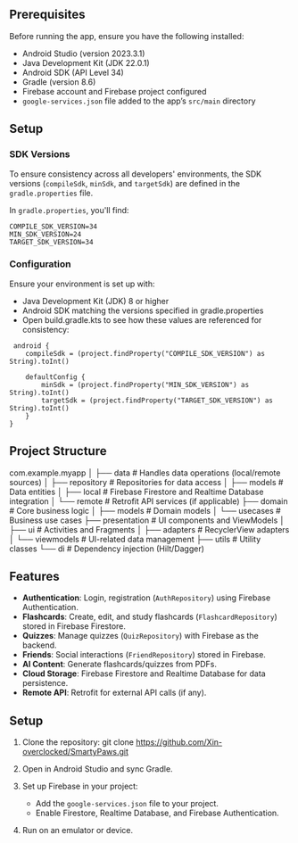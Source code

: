## Prerequisites

Before running the app, ensure you have the following installed:

- Android Studio (version 2023.3.1)
- Java Development Kit (JDK 22.0.1)
- Android SDK (API Level 34)
- Gradle (version 8.6)
- Firebase account and Firebase project configured
- `google-services.json` file added to the app’s `src/main` directory


## Setup

### SDK Versions

To ensure consistency across all developers' environments, the SDK versions (`compileSdk`, `minSdk`, and `targetSdk`) are defined in the `gradle.properties` file.

In `gradle.properties`, you'll find:

```properties
COMPILE_SDK_VERSION=34
MIN_SDK_VERSION=24
TARGET_SDK_VERSION=34
```

### Configuration
Ensure your environment is set up with:

- Java Development Kit (JDK) 8 or higher
- Android SDK matching the versions specified in gradle.properties
- Open build.gradle.kts to see how these values are referenced for consistency:

```
 android {
    compileSdk = (project.findProperty("COMPILE_SDK_VERSION") as String).toInt()

    defaultConfig {
        minSdk = (project.findProperty("MIN_SDK_VERSION") as String).toInt()
        targetSdk = (project.findProperty("TARGET_SDK_VERSION") as String).toInt()
    }
}
```


## Project Structure

com.example.myapp
│
├── data                 # Handles data operations (local/remote sources)
│   ├── repository       # Repositories for data access
│   ├── models           # Data entities
│   ├── local            # Firebase Firestore and Realtime Database integration
│   └── remote           # Retrofit API services (if applicable)
├── domain               # Core business logic
│   ├── models           # Domain models
│   └── usecases         # Business use cases
├── presentation         # UI components and ViewModels
│   ├── ui               # Activities and Fragments
│   ├── adapters         # RecyclerView adapters
│   └── viewmodels       # UI-related data management
├── utils                # Utility classes
└── di                   # Dependency injection (Hilt/Dagger)

## Features

- **Authentication**: Login, registration (`AuthRepository`) using Firebase Authentication.
- **Flashcards**: Create, edit, and study flashcards (`FlashcardRepository`) stored in Firebase Firestore.
- **Quizzes**: Manage quizzes (`QuizRepository`) with Firebase as the backend.
- **Friends**: Social interactions (`FriendRepository`) stored in Firebase.
- **AI Content**: Generate flashcards/quizzes from PDFs.
- **Cloud Storage**: Firebase Firestore and Realtime Database for data persistence.
- **Remote API**: Retrofit for external API calls (if any).

## Setup

1. Clone the repository:
    git clone https://github.com/Xin-overclocked/SmartyPaws.git

2. Open in Android Studio and sync Gradle.

3. Set up Firebase in your project:
    - Add the `google-services.json` file to your project.
    - Enable Firestore, Realtime Database, and Firebase Authentication.

4. Run on an emulator or device.

